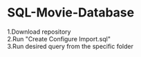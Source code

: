 # SQL-Movie-Database
1.Download repository
<br>
2.Run "Create Configure Import.sql"
<br>
3.Run desired query from the specific folder
